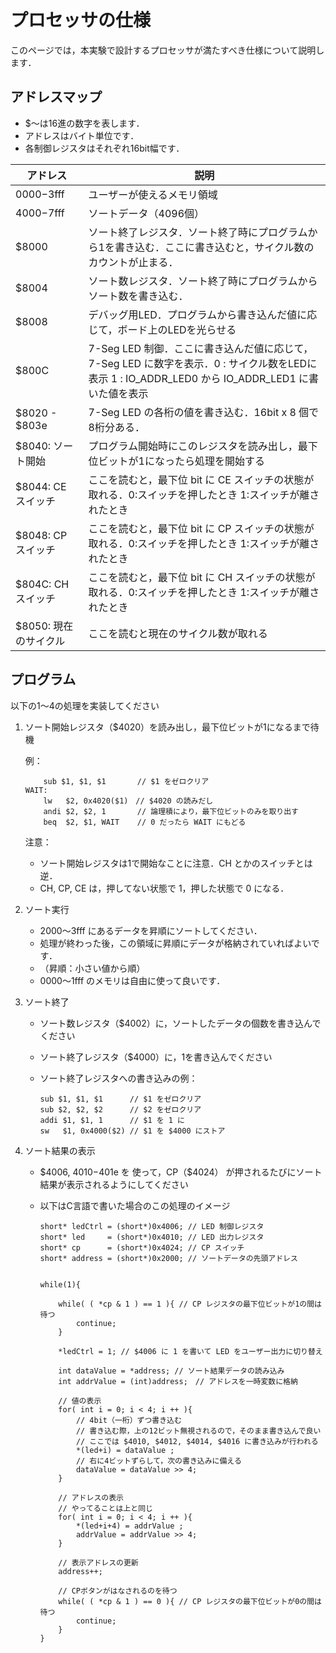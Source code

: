 # プロセッサの仕様

このページでは，本実験で設計するプロセッサが満たすべき仕様について説明します．

## アドレスマップ
* $～は16進の数字を表します．
* アドレスはバイト単位です．
* 各制御レジスタはそれぞれ16bit幅です．

|アドレス|説明|
|--|--|
| $0000-$3fff | ユーザーが使えるメモリ領域 |
| $4000-$7fff | ソートデータ（4096個） |
| $8000  | ソート終了レジスタ．ソート終了時にプログラムから1を書き込む．ここに書き込むと，サイクル数のカウントが止まる． |
| $8004  | ソート数レジスタ．ソート終了時にプログラムからソート数を書き込む．|
| $8008  | デバッグ用LED．プログラムから書き込んだ値に応じて，ボード上のLEDを光らせる |
| $800C  | 7-Seg LED 制御．ここに書き込んだ値に応じて，7-Seg LED に数字を表示．0 : サイクル数をLEDに表示   1 : IO_ADDR_LED0 から IO_ADDR_LED1 に書いた値を表示　|
| $8020 - $803e | 7-Seg LED の各桁の値を書き込む．16bit x 8 個で8桁分ある．|
| $8040: ソート開始  | プログラム開始時にこのレジスタを読み出し，最下位ビットが1になったら処理を開始する |
| $8044: CE スイッチ | ここを読むと，最下位 bit に CE スイッチの状態が取れる．0:スイッチを押したとき 1:スイッチが離されたとき |
| $8048: CP スイッチ | ここを読むと，最下位 bit に CP スイッチの状態が取れる．0:スイッチを押したとき 1:スイッチが離されたとき |
| $804C: CH スイッチ | ここを読むと，最下位 bit に CH スイッチの状態が取れる．0:スイッチを押したとき 1:スイッチが離されたとき |
| $8050: 現在のサイクル | ここを読むと現在のサイクル数が取れる |

## プログラム

以下の1～4の処理を実装してください

1. ソート開始レジスタ（$4020）を読み出し，最下位ビットが1になるまで待機

	例：
	```
		sub $1, $1, $1       // $1 をゼロクリア
	WAIT:
		lw   $2, 0x4020($1)　// $4020 の読みだし
		andi $2, $2, 1       // 論理積により，最下位ビットのみを取り出す
		beq  $2, $1, WAIT    // 0 だったら WAIT にもどる
	```

	注意：
	* ソート開始レジスタは1で開始なことに注意．CH とかのスイッチとは逆．
	* CH, CP, CE は，押してない状態で 1，押した状態で 0 になる．

2. ソート実行
   * $2000～$3fff にあるデータを昇順にソートしてください．
   * 処理が終わった後，この領域に昇順にデータが格納されていればよいです．
   * （昇順：小さい値から順）
   * $0000～$1fff のメモリは自由に使って良いです．

3. ソート終了
   * ソート数レジスタ（$4002）に，ソートしたデータの個数を書き込んでください
   * ソート終了レジスタ（$4000）に，1を書き込んでください
   * ソート終了レジスタへの書き込みの例：

		```
		sub $1, $1, $1      // $1 をゼロクリア
		sub $2, $2, $2      // $2 をゼロクリア
		addi $1, $1, 1      // $1 を 1 に
		sw   $1, 0x4000($2) // $1 を $4000 にストア
		```

4. ソート結果の表示
   * $4006, $4010-$401e を 使って，CP（$4024） が押されるたびにソート結果が表示されるようにしてください
   * 以下はC言語で書いた場合のこの処理のイメージ

		```
		short* ledCtrl = (short*)0x4006; // LED 制御レジスタ
		short* led     = (short*)0x4010; // LED 出力レジスタ
		short* cp      = (short*)0x4024; // CP スイッチ
		short* address = (short*)0x2000; // ソートデータの先頭アドレス
			
		
		while(1){
			
			while( ( *cp & 1 ) == 1 ){ // CP レジスタの最下位ビットが1の間は待つ
				continue;
			}
			
			*ledCtrl = 1; // $4006 に 1 を書いて LED をユーザー出力に切り替え
			
			int dataValue = *address; // ソート結果データの読み込み
			int addrValue = (int)address;　// アドレスを一時変数に格納
			
			// 値の表示
			for( int i = 0; i < 4; i ++ ){
				// 4bit（一桁）ずつ書き込む
				// 書き込む際，上の12ビット無視されるので，そのまま書き込んで良い
				// ここでは $4010, $4012, $4014, $4016 に書き込みが行われる
				*(led+i) = dataValue ;
				// 右に4ビットずらして，次の書き込みに備える
				dataValue = dataValue >> 4;
			}
		
			// アドレスの表示
			// やってることは上と同じ
			for( int i = 0; i < 4; i ++ ){
				*(led+i+4) = addrValue ;
				addrValue = addrValue >> 4; 
			}
			
			// 表示アドレスの更新
			address++;
		
			// CPボタンがはなされるのを待つ
			while( ( *cp & 1 ) == 0 ){ // CP レジスタの最下位ビットが0の間は待つ
				continue;
			}
		}
		```